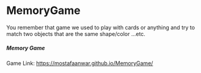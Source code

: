 # MemoryGame
You remember that game we used to play with cards or anything and try to match two objects that are the same shape/color ...etc.


##### Memory Game

Game Link: https://mostafaanwar.github.io/MemoryGame/
